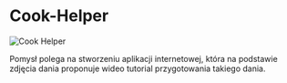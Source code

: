 # Cook-Helper

![Cook Helper](https://user-images.githubusercontent.com/76903711/143067878-07833ce2-6c27-4fd8-86de-a923aa075377.png)


Pomysł polega na stworzeniu aplikacji internetowej, która na podstawie zdjęcia dania proponuje wideo tutorial przygotowania takiego dania.

